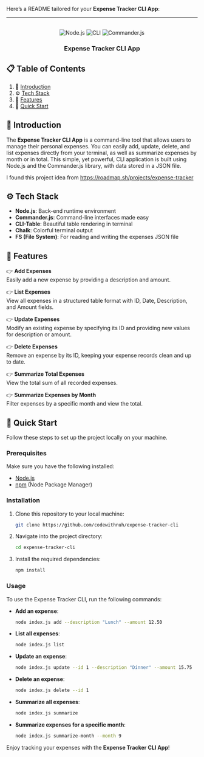 Here’s a README tailored for your **Expense Tracker CLI App**:

---

<div align="center">
  <br />
      <img src="https://img.shields.io/badge/Node.js-76D04B?style=for-the-badge&logo=node.js&logoColor=white" alt="Node.js" />
      <img src="https://img.shields.io/badge/CLI-blue?style=for-the-badge&logo=terminal&logoColor=white" alt="CLI" />
      <img src="https://img.shields.io/badge/Commander.js-red?style=for-the-badge&logo=npm&logoColor=white" alt="Commander.js" />
  <br />
  <h3 align="center">Expense Tracker CLI App</h3>
</div>

## 📋 Table of Contents

1. 🤖 [Introduction](#introduction)
2. ⚙️ [Tech Stack](#tech-stack)
3. 🔋 [Features](#features)
4. 🤸 [Quick Start](#quick-start)

## 🤖 Introduction

The **Expense Tracker CLI App** is a command-line tool that allows users to manage their personal expenses. You can easily add, update, delete, and list expenses directly from your terminal, as well as summarize expenses by month or in total. This simple, yet powerful, CLI application is built using Node.js and the Commander.js library, with data stored in a JSON file.

I found this project idea from https://roadmap.sh/projects/expense-tracker

## ⚙️ Tech Stack

- **Node.js**: Back-end runtime environment
- **Commander.js**: Command-line interfaces made easy
- **CLI-Table**: Beautiful table rendering in terminal
- **Chalk**: Colorful terminal output
- **FS (File System)**: For reading and writing the expenses JSON file

## 🔋 Features

👉 **Add Expenses**  
Easily add a new expense by providing a description and amount.

👉 **List Expenses**  
View all expenses in a structured table format with ID, Date, Description, and Amount fields.

👉 **Update Expenses**  
Modify an existing expense by specifying its ID and providing new values for description or amount.

👉 **Delete Expenses**  
Remove an expense by its ID, keeping your expense records clean and up to date.

👉 **Summarize Total Expenses**  
View the total sum of all recorded expenses.

👉 **Summarize Expenses by Month**  
Filter expenses by a specific month and view the total.

## 🤸 Quick Start

Follow these steps to set up the project locally on your machine.

### Prerequisites

Make sure you have the following installed:

- [Node.js](https://nodejs.org/en)
- [npm](https://www.npmjs.com/) (Node Package Manager)

### Installation

1. Clone this repository to your local machine:
   ```bash
   git clone https://github.com/codewithnuh/expense-tracker-cli
   ```
   
2. Navigate into the project directory:
   ```bash
   cd expense-tracker-cli
   ```

3. Install the required dependencies:
   ```bash
   npm install
   ```

### Usage

To use the Expense Tracker CLI, run the following commands:

- **Add an expense**:
  ```bash
  node index.js add --description "Lunch" --amount 12.50
  ```

- **List all expenses**:
  ```bash
  node index.js list
  ```

- **Update an expense**:
  ```bash
  node index.js update --id 1 --description "Dinner" --amount 15.75
  ```

- **Delete an expense**:
  ```bash
  node index.js delete --id 1
  ```

- **Summarize all expenses**:
  ```bash
  node index.js summarize
  ```

- **Summarize expenses for a specific month**:
  ```bash
  node index.js summarize-month --month 9
  ```

Enjoy tracking your expenses with the **Expense Tracker CLI App**!